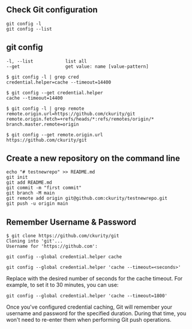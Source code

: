 ## Check Git configuration
```
git config -l
git config --list
```

## git config
```
-l, --list            list all
--get                 get value: name [value-pattern]
```
```
$ git config -l | grep cred
credential.helper=cache --timeout=14400

$ git config --get credential.helper
cache --timeout=14400

$ git config -l | grep remote
remote.origin.url=https://github.com/ckurity/git
remote.origin.fetch=+refs/heads/*:refs/remotes/origin/*
branch.master.remote=origin

$ git config --get remote.origin.url 
https://github.com/ckurity/git
```
## Create a new repository on the command line
```
echo "# testnewrepo" >> README.md
git init
git add README.md
git commit -m "first commit"
git branch -M main
git remote add origin git@github.com:ckurity/testnewrepo.git
git push -u origin main
```
## Remember Username & Password
```
$ git clone https://github.com/ckurity/git
Cloning into 'git'...
Username for 'https://github.com':
```
```
git config --global credential.helper cache
```
```
git config --global credential.helper 'cache --timeout=<seconds>'
```

Replace <seconds> with the desired number of seconds for the cache timeout. For example, to set it to 30 minutes, you can use:
```
git config --global credential.helper 'cache --timeout=1800'
```
Once you've configured credential caching, Git will remember your username and password for the specified duration. During that time, you won't need to re-enter them when performing Git push operations.

